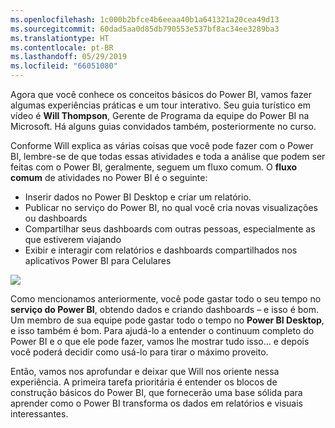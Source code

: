 ```yaml
---
ms.openlocfilehash: 1c000b2bfce4b6eeaa40b1a641321a20cea49d13
ms.sourcegitcommit: 60dad5aa0d85db790553e537bf8ac34ee3289ba3
ms.translationtype: HT
ms.contentlocale: pt-BR
ms.lasthandoff: 05/29/2019
ms.locfileid: "66051080"
---
```

Agora que você conhece os conceitos básicos do Power BI, vamos fazer algumas experiências práticas e um tour interativo. Seu guia turístico em vídeo é **Will Thompson**, Gerente de Programa da equipe do Power BI na Microsoft. Há alguns guias convidados também, posteriormente no curso.

Conforme Will explica as várias coisas que você pode fazer com o Power BI, lembre-se de que todas essas atividades e toda a análise que podem ser feitas com o Power BI, geralmente, seguem um fluxo comum. O **fluxo comum** de atividades no Power BI é o seguinte:

* Inserir dados no Power BI Desktop e criar um relatório.
* Publicar no serviço do Power BI, no qual você cria novas visualizações ou dashboards
* Compartilhar seus dashboards com outras pessoas, especialmente as que estiverem viajando
* Exibir e interagir com relatórios e dashboards compartilhados nos aplicativos Power BI para Celulares

![](media/0-1-intro-using-power-bi/c0a1_1.png)

Como mencionamos anteriormente, você pode gastar todo o seu tempo no **serviço do Power BI**, obtendo dados e criando dashboards – e isso é bom. Um membro de sua equipe pode gastar todo o tempo no **Power BI Desktop**, e isso também é bom. Para ajudá-lo a entender o continuum completo do Power BI e o que ele pode fazer, vamos lhe mostrar tudo isso... e depois você poderá decidir como usá-lo para tirar o máximo proveito.

Então, vamos nos aprofundar e deixar que Will nos oriente nessa experiência. A primeira tarefa prioritária é entender os blocos de construção básicos do Power BI, que fornecerão uma base sólida para aprender como o Power BI transforma os dados em relatórios e visuais interessantes.

